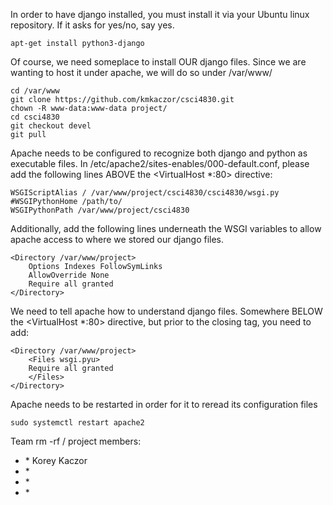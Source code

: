 In order to have django installed, you must install it via your Ubuntu linux repository. If it asks for yes/no, say yes.

    apt-get install python3-django

Of course, we need someplace to install OUR django files. Since we are wanting to host it under apache, we will
do so under /var/www/

    cd /var/www
    git clone https://github.com/kmkaczor/csci4830.git
    chown -R www-data:www-data project/
    cd csci4830
    git checkout devel
    git pull

Apache needs to be configured to recognize both django and python as executable files.
In /etc/apache2/sites-enables/000-default.conf, please add the following lines ABOVE
the <VirtualHost *:80> directive:

    WSGIScriptAlias / /var/www/project/csci4830/csci4830/wsgi.py
    #WSGIPythonHome /path/to/
    WSGIPythonPath /var/www/project/csci4830

Additionally, add the following lines underneath the WSGI variables to allow apache access to 
where we stored our django files.

    <Directory /var/www/project>
        Options Indexes FollowSymLinks
        AllowOverride None
        Require all granted
    </Directory>

We need to tell apache how to understand django files. Somewhere BELOW the 
<VirtualHost *:80> directive, but prior to the </VirtualHost> closing tag,
you need to add:

    <Directory /var/www/project>
        <Files wsgi.pyu>
        Require all granted
        </Files>
    </Directory>

Apache needs to be restarted in order for it to reread its configuration files

    sudo systemctl restart apache2


Team rm -rf / project members:
<ul>

<li>
* Korey Kaczor
</li>

<li>
* 
</li>

<li>
* 
</li>

<li>
* 
</li>

</ul>
